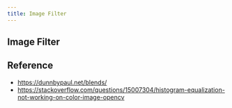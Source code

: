 ```yaml
---
title: Image Filter
---
```


## Image Filter


## Reference
* https://dunnbypaul.net/blends/
* https://stackoverflow.com/questions/15007304/histogram-equalization-not-working-on-color-image-opencv
